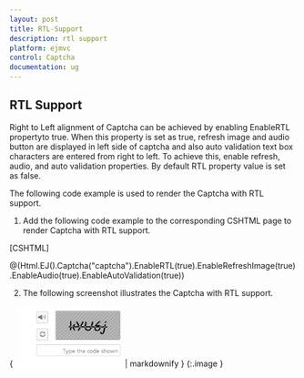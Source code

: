 ```yaml
---
layout: post
title: RTL-Support
description: rtl support
platform: ejmvc
control: Captcha
documentation: ug
---
```


## RTL Support

Right to Left alignment of Captcha can be achieved by enabling EnableRTL propertyto true. When this property is set as true, refresh image and audio button are displayed in left side of captcha and also auto validation text box characters are entered from right to left. To achieve this, enable refresh, audio, and auto validation properties. By default RTL property value is set as false.

The following code example is used to render the Captcha with RTL support.

1. Add the following code example to the corresponding CSHTML page to render Captcha with RTL support.

[CSHTML] 

@(Html.EJ().Captcha("captcha").EnableRTL(true).EnableRefreshImage(true).EnableAudio(true).EnableAutoValidation(true))



2. The following screenshot illustrates the Captcha with RTL support. 

{ ![](RTL-Support_images/RTL-Support_img1.png) | markdownify }
{:.image }


